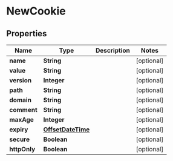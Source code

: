 # NewCookie

## Properties
Name | Type | Description | Notes
------------ | ------------- | ------------- | -------------
**name** | **String** |  |  [optional]
**value** | **String** |  |  [optional]
**version** | **Integer** |  |  [optional]
**path** | **String** |  |  [optional]
**domain** | **String** |  |  [optional]
**comment** | **String** |  |  [optional]
**maxAge** | **Integer** |  |  [optional]
**expiry** | [**OffsetDateTime**](OffsetDateTime.md) |  |  [optional]
**secure** | **Boolean** |  |  [optional]
**httpOnly** | **Boolean** |  |  [optional]
